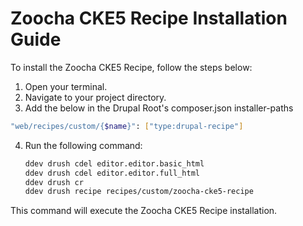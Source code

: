 # Zoocha CKE5 Recipe Installation Guide

To install the Zoocha CKE5 Recipe, follow the steps below:

1. Open your terminal.
2. Navigate to your project directory. 
3. Add the below in the Drupal Root's composer.json installer-paths
```sh
"web/recipes/custom/{$name}": ["type:drupal-recipe"]
```
4. Run the following command:

    ```sh
    ddev drush cdel editor.editor.basic_html
    ddev drush cdel editor.editor.full_html
    ddev drush cr
    ddev drush recipe recipes/custom/zoocha-cke5-recipe
    ```

This command will execute the Zoocha CKE5 Recipe installation.